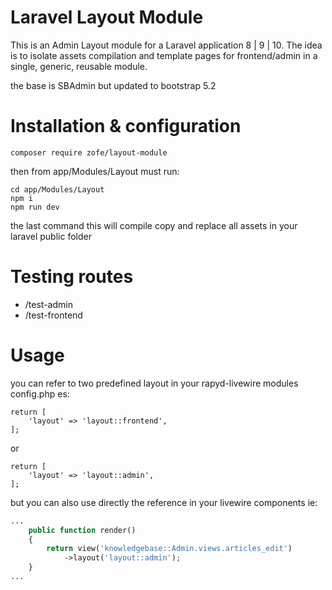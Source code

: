 # Laravel Layout Module

This is an Admin Layout module for a Laravel application 8 | 9 | 10.
The idea is to isolate assets compilation and template pages for frontend/admin in a single, generic, reusable module.

the base is SBAdmin but updated to bootstrap 5.2

# Installation & configuration

```
composer require zofe/layout-module

```

then from app/Modules/Layout must run:

```
cd app/Modules/Layout
npm i 
npm run dev  
```

the last command this will compile copy and replace all assets 
in your laravel public folder


# Testing routes

- /test-admin
- /test-frontend



# Usage
you can refer to two predefined layout in your rapyd-livewire modules config.php es:
```
return [
    'layout' => 'layout::frontend',
];
```
or
```
return [
    'layout' => 'layout::admin',
];
```

but you can also use directly the reference in your livewire components ie:

```php
...
    public function render()
    {
        return view('knowledgebase::Admin.views.articles_edit')
            ->layout('layout::admin');
    }
...
```
